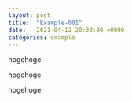 ```yaml
---
layout: post
title:  "Example-001"
date:   2021-04-12 20:33:00 +0900
categories: example
---
```


hogehoge

hogehoge

hogehoge

